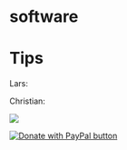 # software

# Tips

Lars:

Christian:

<a href="https://www.buymeacoffee.com/c.mz"><img src="https://img.buymeacoffee.com/button-api/?text=Buy me a salad&emoji=🥗&slug=c.mz&button_colour=40DCA5&font_colour=ffffff&font_family=Cookie&outline_colour=000000&coffee_colour=FFDD00" /></a>

<a href="https://www.paypal.com/paypalme/christianmueller659">
  <img src="https://pics.paypal.com/00/s/YzZiZDQxZTMtZWMxNC00OGI3LWI5NWMtZGRmODI5ZTgwNzk0/file.PNG" alt="Donate with PayPal button" />
</a>
